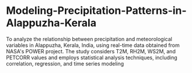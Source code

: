 # Modeling-Precipitation-Patterns-in-Alappuzha-Kerala
To analyze the relationship between precipitation and meteorological variables in Alappuzha, Kerala, India, using real-time data obtained from NASA's POWER project. The study considers T2M, RH2M, WS2M, and PETCORR values and employs statistical analysis techniques, including correlation, regression, and time series modeling 
